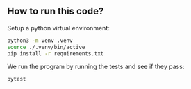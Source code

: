## How to run this code?

Setup a python virtual environment:

```sh
python3 -m venv .venv
source ./.venv/bin/active
pip install -r requirements.txt
```

We run the program by running the tests and see if they pass:

```sh
pytest
```
